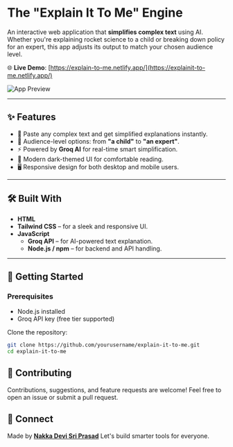 
#  The "Explain It To Me" Engine

An interactive web application that **simplifies complex text** using AI. Whether you're explaining rocket science to a child or breaking down policy for an expert, this app adjusts its output to match your chosen audience level.

🌐 **Live Demo**: [https://explain-to-me.netlify.app/](https://explainit-to-me.netlify.app/)

![App Preview](./assets/app-preview.png)

---

## ✨ Features

- 💬 Paste any complex text and get simplified explanations instantly.
- 🧩 Audience-level options: from **"a child"** to **"an expert"**.
- ⚡ Powered by **Groq AI** for real-time smart simplification.
- 🌙 Modern dark-themed UI for comfortable reading.
- 🖥️ Responsive design for both desktop and mobile users.

---

## 🛠️ Built With

- **HTML**
- **Tailwind CSS** – for a sleek and responsive UI.
- **JavaScript**
  - **Groq API** – for AI-powered text explanation.
  - **Node.js / npm** – for backend and API handling.

---

## 🚀 Getting Started

### Prerequisites

- Node.js installed
- Groq API key (free tier supported)

Clone the repository:
   ```bash
   git clone https://github.com/yourusername/explain-it-to-me.git
   cd explain-it-to-me
````


## 🙌 Contributing

Contributions, suggestions, and feature requests are welcome!
Feel free to open an issue or submit a pull request.

## 🤝 Connect

Made  by **[Nakka Devi Sri Prasad](mailto:nakkadevisriprasad@gmail.com)**
Let's build smarter tools for everyone.


